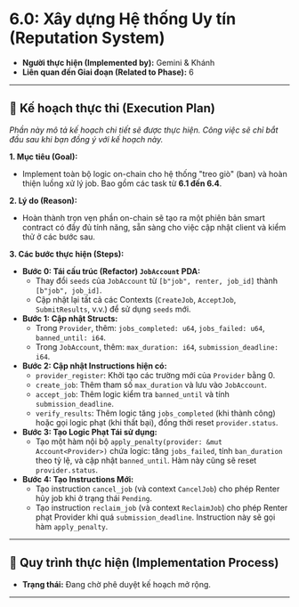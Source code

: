 # 6.0: Xây dựng Hệ thống Uy tín (Reputation System)

- **Người thực hiện (Implemented by):** Gemini & Khánh
- **Liên quan đến Giai đoạn (Related to Phase):** 6

---

## 📝 Kế hoạch thực thi (Execution Plan)

*Phần này mô tả kế hoạch chi tiết sẽ được thực hiện. Công việc sẽ chỉ bắt đầu sau khi bạn đồng ý với kế hoạch này.*

**1. Mục tiêu (Goal):**
*   Implement toàn bộ logic on-chain cho hệ thống "treo giò" (ban) và hoàn thiện luồng xử lý job. Bao gồm các task từ **6.1 đến 6.4**.

**2. Lý do (Reason):**
*   Hoàn thành trọn vẹn phần on-chain sẽ tạo ra một phiên bản smart contract có đầy đủ tính năng, sẵn sàng cho việc cập nhật client và kiểm thử ở các bước sau.

**3. Các bước thực hiện (Steps):**
*   **Bước 0: Tái cấu trúc (Refactor) `JobAccount` PDA:**
    *   Thay đổi `seeds` của `JobAccount` từ `[b"job", renter, job_id]` thành `[b"job", job_id]`.
    *   Cập nhật lại tất cả các Contexts (`CreateJob`, `AcceptJob`, `SubmitResults`, v.v.) để sử dụng `seeds` mới.
*   **Bước 1: Cập nhật Structs:**
    *   Trong `Provider`, thêm: `jobs_completed: u64`, `jobs_failed: u64`, `banned_until: i64`.
    *   Trong `JobAccount`, thêm: `max_duration: i64`, `submission_deadline: i64`.
*   **Bước 2: Cập nhật Instructions hiện có:**
    *   `provider_register`: Khởi tạo các trường mới của `Provider` bằng 0.
    *   `create_job`: Thêm tham số `max_duration` và lưu vào `JobAccount`.
    *   `accept_job`: Thêm logic kiểm tra `banned_until` và tính `submission_deadline`.
    *   `verify_results`: Thêm logic tăng `jobs_completed` (khi thành công) hoặc gọi logic phạt (khi thất bại), đồng thời reset `provider.status`.
*   **Bước 3: Tạo Logic Phạt Tái sử dụng:**
    *   Tạo một hàm nội bộ `apply_penalty(provider: &mut Account<Provider>)` chứa logic: tăng `jobs_failed`, tính `ban_duration` theo tỷ lệ, và cập nhật `banned_until`. Hàm này cũng sẽ reset `provider.status`.
*   **Bước 4: Tạo Instructions Mới:**
    *   Tạo instruction `cancel_job` (và context `CancelJob`) cho phép Renter hủy job khi ở trạng thái `Pending`.
    *   Tạo instruction `reclaim_job` (và context `ReclaimJob`) cho phép Renter phạt Provider khi quá `submission_deadline`. Instruction này sẽ gọi hàm `apply_penalty`.

---

## 🚀 Quy trình thực hiện (Implementation Process)

- **Trạng thái:** Đang chờ phê duyệt kế hoạch mở rộng.

---
